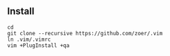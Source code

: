 ## Install

    cd
    git clone --recursive https://github.com/zoer/.vim
    ln .vim/.vimrc
    vim +PlugInstall +qa
